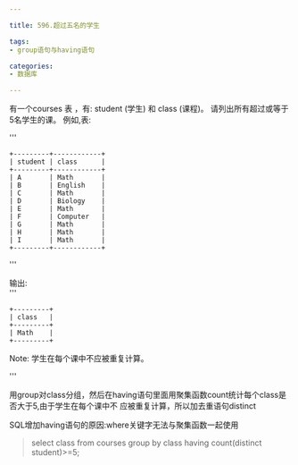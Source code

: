 ```yaml
---

title: 596.超过五名的学生

tags:
- group语句与having语句

categories:
- 数据库

---
```


有一个courses 表 ，有: student (学生) 和 class (课程)。
请列出所有超过或等于5名学生的课。
例如,表:

'''

    +---------+------------+
    | student | class      |
    +---------+------------+
    | A       | Math       |
    | B       | English    |
    | C       | Math       |
    | D       | Biology    |
    | E       | Math       |
    | F       | Computer   |
    | G       | Math       |
    | H       | Math       |
    | I       | Math       |
    +---------+------------+

'''

输出:       
'''

    +---------+
    | class   |
    +---------+
    | Math    |
    +---------+
    
Note:
学生在每个课中不应被重复计算。    

'''

用group对class分组，然后在having语句里面用聚集函数count统计每个class是否大于5,由于学生在每个课中不
应被重复计算，所以加去重语句distinct

SQL增加having语句的原因:where关键字无法与聚集函数一起使用


> select class from courses group by class having count(distinct student)>=5;